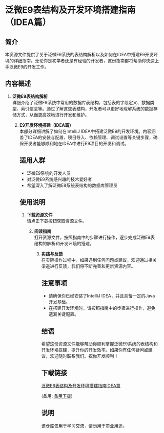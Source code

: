 # 泛微E9表结构及开发环境搭建指南（IDEA篇）

## 简介
本资源文件提供了关于泛微E9系统的表结构解析以及如何在IDEA中搭建E9开发环境的详细指南。无论你是初学者还是有经验的开发者，这份指南都将帮助你快速上手泛微E9的开发工作。

## 内容概述
1. **泛微E9表结构解析**  
   详细介绍了泛微E9系统中常用的数据库表结构，包括表的字段定义、数据类型、索引信息等。通过了解这些表结构，开发者可以更好地理解系统的数据存储方式，从而更高效地进行开发和维护。

   2. **E9开发环境搭建（IDEA篇）**  
      本部分详细讲解了如何在IntelliJ IDEA中搭建泛微E9的开发环境。内容涵盖了IDEA的安装与配置、项目导入、依赖管理、调试设置等关键步骤，确保开发者能够顺利地在IDEA中进行E9项目的开发和调试。

      ## 适用人群
      - 泛微E9系统的开发人员
      - 对泛微E9系统感兴趣的技术爱好者
      - 希望深入了解泛微E9系统表结构的数据库管理员

      ## 使用说明
      1. **下载资源文件**  
         请点击下载按钮获取资源文件。

         2. **阅读指南**  
            打开资源文件，按照指南中的步骤进行操作，逐步完成泛微E9表结构的解析和开发环境的搭建。

            3. **实践与反馈**  
               在实际操作过程中，如果遇到任何问题或建议，欢迎通过相关渠道进行反馈，我们将不断完善和更新资源内容。

               ## 注意事项
               - 请确保你已经安装了IntelliJ IDEA，并且具备一定的Java开发基础。
               - 在搭建开发环境时，请按照指南中的步骤进行操作，避免遗漏关键配置。

               ## 结语
               希望这份资源文件能够帮助你顺利掌握泛微E9系统的表结构和开发环境搭建，提升你的开发效率。如果你有任何疑问或建议，欢迎随时联系我们。祝你开发顺利！

               ## 下载链接
               [泛微E9表结构及开发环境搭建指南IDEA篇](https://pan.quark.cn/s/ef798ebf9fed) 

               (备用: [备用下载](https://pan.baidu.com/s/1_ecIZ1oHRjR1ywgunsZdxw?pwd=1234))

               ## 说明

               该仓库仅用于学习交流，请勿用于商业用途。
